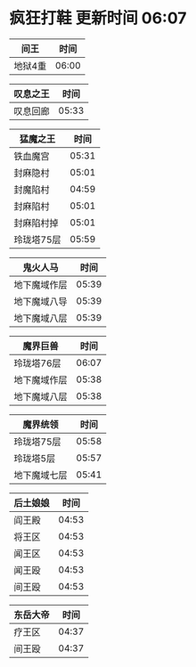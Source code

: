 # 疯狂打鞋 更新时间 06:07

| 间王   | 时间    |
|--------|-------|
| 地狱4重 | 06:00 |

| 叹息之王   | 时间    |
|--------|-------|
| 叹息回廊 | 05:33 |

| 猛魔之王   | 时间    |
|--------|-------|
| 铁血魔宫 | 05:31 |
| 封麻隐村 | 05:01 |
| 封魔陷村 | 04:59 |
| 封麻陷村 | 05:01 |
| 封麻陷村掉 | 05:01 |
| 玲珑塔75层 | 05:59 |

| 鬼火人马   | 时间    |
|--------|-------|
| 地下魔域作层 | 05:39 |
| 地下魔域八导 | 05:39 |
| 地下魔域八层 | 05:39 |

| 魔界巨兽   | 时间    |
|--------|-------|
| 玲珑塔76层 | 06:07 |
| 地下魔域作层 | 05:38 |
| 地下魔域八层 | 05:38 |

| 魔界统领   | 时间    |
|--------|-------|
| 玲珑塔75层 | 05:58 |
| 玲珑塔5层 | 05:57 |
| 地下魔域七层 | 05:41 |

| 后土娘娘   | 时间    |
|--------|-------|
| 阎王殿 | 04:53 |
| 将王区 | 04:53 |
| 闻王区 | 04:53 |
| 闻王殴 | 04:53 |
| 间王殴 | 04:53 |

| 东岳大帝   | 时间    |
|--------|-------|
| 疗王区 | 04:37 |
| 间王殴 | 04:37 |